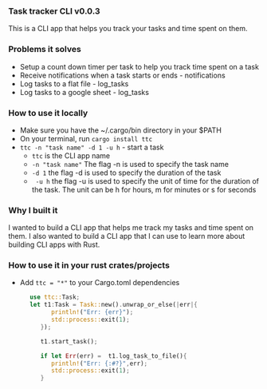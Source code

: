 ### Task tracker CLI v0.0.3
This is a CLI app that helps you track your tasks and time spent on them.

### Problems it solves
- Setup a count down timer per task to help you track time spent on a task
- Receive notifications when a task starts or ends - notifications
- Log tasks to a flat file - log_tasks
- Log tasks to a google sheet - log_tasks


### How to use it locally
- Make sure you have the ~/.cargo/bin directory in your $PATH
- On your terminal, run `cargo install ttc`
- `ttc -n "task name" -d 1 -u h` - start a task
   - `ttc` is the CLI app name
   - ` -n "task name" ` The flag -n is used to specify the task name
   - ` -d 1 ` the flag -d is used to specify the duration of the task
   - ` -u h` the flag -u is used to specify the unit of time for the duration of the task. The unit can be h for hours, m for minutes or s for seconds

### Why I built it
I wanted to build a CLI app that helps me track my tasks and time spent on them. I also wanted to build a CLI app that I can use to learn more about building CLI apps with Rust.

### How to use it in your rust crates/projects
- Add `ttc = "*"` to your Cargo.toml dependencies
```rust
      use ttc::Task;
      let t1:Task = Task::new().unwrap_or_else(|err|{
            println!("Err: {err}");
            std::process::exit(1);
         });

         t1.start_task();

         if let Err(err) =  t1.log_task_to_file(){
            println!("Err: {:#?}",err);
            std::process::exit(1);
         }
```
